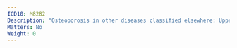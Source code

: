```yaml
---
ICD10: M8282
Description: "Osteoporosis in other diseases classified elsewhere: Upper arm"
Matters: No
Weight: 0
---
```

